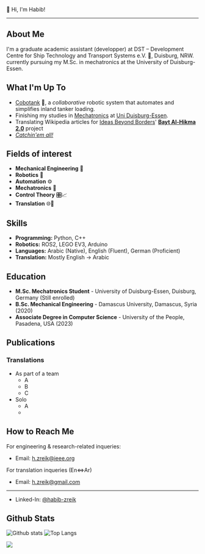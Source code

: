 👋 Hi, I'm Habib!

---

## About Me

I'm a graduate academic assistant (developper) at DST – Development Centre for Ship Technology and Transport Systems e.V. 🚢, Duisburg, NRW. currently pursuing my M.Sc. in mechatronics at the University of Duisburg-Essen.

## What I'm Up To

* [Cobotank](cobotank.de) 🤖, a *collaborative* robotic system that automates and simplifies inland tanker loading.
* Finishing my studies in [Mechatronics](https://www.uni-due.de/mechatronik/) at [Uni Duisburg-Essen](https://www.uni-due.de/).
* Translating Wikipedia articles for [Ideas Beyond Borders](https://ideasbeyondborders.org/)' [**Bayt Al-Hikma 2.0**](https://baytalhikma2.org/) project
* [*Catchin'em all!*](https://www.youtube.com/watch?v=JuYeHPFR3f0) 

## Fields of interest

- **Mechanical Engineering** 🔧  
- **Robotics** 🤖  
- **Automation** ⚙️  
- **Mechatronics** 🦾 
- **Control Theory** 🎛️📈  
- **Translation** 🌐📝  

## Skills

* **Programming:** Python, C++
* **Robotics:** ROS2, LEGO EV3, Arduino
* **Languages:** Arabic (Native), English (Fluent), German (Proficient)
* **Translation:** Mostly English -> Arabic


## Education

* **M.Sc. Mechatronics Student** - University of Duisburg-Essen, Duisburg, Germany (Still enrolled)
* **B.Sc. Mechanical Engineering** - Damascus University, Damascus, Syria (2020)
* **Associate Degree in Computer Science** - University of the People, Pasadena, USA (2023)

## Publications

### Translations
- As part of a team
  * A
  * B
  * C
- Solo
  * A
  * 
## How to Reach Me
For engineering & research-related inqueries:
* Email: [h.zreik@ieee.org](mailto:h.zreik@ieee.org)

For translation inqueries (En⇔Ar)
* Email: [h.zreik@gmail.com](mailto:h.zreik@gmail.com)
---
* Linked-In: [@habib-zreik](https://www.linkedin.com/in/habib-zreik/)

## Github Stats
![Github stats](https://github-readme-stats.vercel.app/api?username=HabibZRK&theme=transparent&count_private=true&show_icons=false&hide_title=false&include_all_commits=false)
![Top Langs](https://github-readme-stats.vercel.app/api/top-langs/?username=HabibZRK&layout=compact&hide=C,javascript,LabVIEW,ProLog,objective-c,M,OpenEdge%20ABL,Batchfile,Perl,Roff,Jupyter%20Notebook,TCL,TLA,c%23,Makefile,Tex,GLSL,qmake,M4,scilab&langs_count=8&hide_title=false&theme=transparent&show_icons=true&include_all_commits=false,is_fork=false)

![](https://visitor-badge.glitch.me/badge?page_id=HabibZRK.Habib.ZRK&left_color=green&right_color=red)
